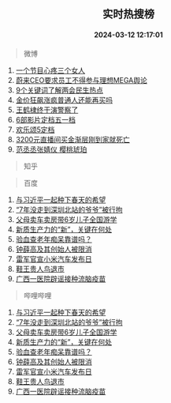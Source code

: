 <div align="center"><h2>实时热搜榜</h2><h4>2024-03-12 12:17:01</h4></div>

> 微博  

1. [一个节目心疼三个女人](https://s.weibo.com/weibo?q=%E4%B8%80%E4%B8%AA%E8%8A%82%E7%9B%AE%E5%BF%83%E7%96%BC%E4%B8%89%E4%B8%AA%E5%A5%B3%E4%BA%BA&t=31&band_rank=1&Refer=top)<br />
2. [蔚来CEO要求员工不得参与理想MEGA舆论](https://s.weibo.com/weibo?q=%23%E8%94%9A%E6%9D%A5CEO%E8%A6%81%E6%B1%82%E5%91%98%E5%B7%A5%E4%B8%8D%E5%BE%97%E5%8F%82%E4%B8%8E%E7%90%86%E6%83%B3MEGA%E8%88%86%E8%AE%BA%23&t=31&band_rank=2&Refer=top)<br />
3. [9个关键词了解两会民生热点](https://s.weibo.com/weibo?q=%239%E4%B8%AA%E5%85%B3%E9%94%AE%E8%AF%8D%E4%BA%86%E8%A7%A3%E4%B8%A4%E4%BC%9A%E6%B0%91%E7%94%9F%E7%83%AD%E7%82%B9%23&t=31&band_rank=3&Refer=top)<br />
4. [金价狂飙涨疯普通人还能再买吗](https://s.weibo.com/weibo?q=%23%E9%87%91%E4%BB%B7%E7%8B%82%E9%A3%99%E6%B6%A8%E7%96%AF%E6%99%AE%E9%80%9A%E4%BA%BA%E8%BF%98%E8%83%BD%E5%86%8D%E4%B9%B0%E5%90%97%23&t=31&band_rank=4&Refer=top)<br />
5. [王鹤棣终于演警察了](https://s.weibo.com/weibo?q=%23%E7%8E%8B%E9%B9%A4%E6%A3%A3%E7%BB%88%E4%BA%8E%E6%BC%94%E8%AD%A6%E5%AF%9F%E4%BA%86%23&t=31&band_rank=5&Refer=top)<br />
6. [6部影片定档五一档](https://s.weibo.com/weibo?q=%236%E9%83%A8%E5%BD%B1%E7%89%87%E5%AE%9A%E6%A1%A3%E4%BA%94%E4%B8%80%E6%A1%A3%23&t=31&band_rank=6&Refer=top)<br />
7. [欢乐颂5定档](https://s.weibo.com/weibo?q=%E6%AC%A2%E4%B9%90%E9%A2%825%E5%AE%9A%E6%A1%A3&t=31&band_rank=7&Refer=top)<br />
8. [3200元直播间买金渐层刚到家就死亡](https://s.weibo.com/weibo?q=%233200%E5%85%83%E7%9B%B4%E6%92%AD%E9%97%B4%E4%B9%B0%E9%87%91%E6%B8%90%E5%B1%82%E5%88%9A%E5%88%B0%E5%AE%B6%E5%B0%B1%E6%AD%BB%E4%BA%A1%23&t=31&band_rank=8&Refer=top)<br />
9. [范丞丞张婧仪 樱桃琥珀](https://s.weibo.com/weibo?q=%E8%8C%83%E4%B8%9E%E4%B8%9E%E5%BC%A0%E5%A9%A7%E4%BB%AA%20%E6%A8%B1%E6%A1%83%E7%90%A5%E7%8F%80&t=31&band_rank=9&Refer=top)<br />

> 知乎  


> 百度  

1. [与习近平一起种下春天的希望](https://www.baidu.com/s?wd=%E4%B8%8E%E4%B9%A0%E8%BF%91%E5%B9%B3%E4%B8%80%E8%B5%B7%E7%A7%8D%E4%B8%8B%E6%98%A5%E5%A4%A9%E7%9A%84%E5%B8%8C%E6%9C%9B&sa=fyb_news&rsv_dl=fyb_news)<br />
2. [“7年没走到深圳北站的爷爷”被行拘](https://www.baidu.com/s?wd=%E2%80%9C7%E5%B9%B4%E6%B2%A1%E8%B5%B0%E5%88%B0%E6%B7%B1%E5%9C%B3%E5%8C%97%E7%AB%99%E7%9A%84%E7%88%B7%E7%88%B7%E2%80%9D%E8%A2%AB%E8%A1%8C%E6%8B%98&sa=fyb_news&rsv_dl=fyb_news)<br />
3. [父母卖车卖房带6岁儿子全国游学](https://www.baidu.com/s?wd=%E7%88%B6%E6%AF%8D%E5%8D%96%E8%BD%A6%E5%8D%96%E6%88%BF%E5%B8%A66%E5%B2%81%E5%84%BF%E5%AD%90%E5%85%A8%E5%9B%BD%E6%B8%B8%E5%AD%A6&sa=fyb_news&rsv_dl=fyb_news)<br />
4. [新质生产力的“新”，关键在何处](https://www.baidu.com/s?wd=%E6%96%B0%E8%B4%A8%E7%94%9F%E4%BA%A7%E5%8A%9B%E7%9A%84%E2%80%9C%E6%96%B0%E2%80%9D%EF%BC%8C%E5%85%B3%E9%94%AE%E5%9C%A8%E4%BD%95%E5%A4%84&sa=fyb_news&rsv_dl=fyb_news)<br />
5. [验血查老年痴呆靠谱吗？](https://www.baidu.com/s?wd=%E9%AA%8C%E8%A1%80%E6%9F%A5%E8%80%81%E5%B9%B4%E7%97%B4%E5%91%86%E9%9D%A0%E8%B0%B1%E5%90%97%EF%BC%9F&sa=fyb_news&rsv_dl=fyb_news)<br />
6. [钟薛高及其创始人被限消](https://www.baidu.com/s?wd=%E9%92%9F%E8%96%9B%E9%AB%98%E5%8F%8A%E5%85%B6%E5%88%9B%E5%A7%8B%E4%BA%BA%E8%A2%AB%E9%99%90%E6%B6%88&sa=fyb_news&rsv_dl=fyb_news)<br />
7. [雷军官宣小米汽车发布日](https://www.baidu.com/s?wd=%E9%9B%B7%E5%86%9B%E5%AE%98%E5%AE%A3%E5%B0%8F%E7%B1%B3%E6%B1%BD%E8%BD%A6%E5%8F%91%E5%B8%83%E6%97%A5&sa=fyb_news&rsv_dl=fyb_news)<br />
8. [鞋王贵人鸟退市](https://www.baidu.com/s?wd=%E9%9E%8B%E7%8E%8B%E8%B4%B5%E4%BA%BA%E9%B8%9F%E9%80%80%E5%B8%82&sa=fyb_news&rsv_dl=fyb_news)<br />
9. [广西一医院辟谣接种流脑疫苗](https://www.baidu.com/s?wd=%E5%B9%BF%E8%A5%BF%E4%B8%80%E5%8C%BB%E9%99%A2%E8%BE%9F%E8%B0%A3%E6%8E%A5%E7%A7%8D%E6%B5%81%E8%84%91%E7%96%AB%E8%8B%97&sa=fyb_news&rsv_dl=fyb_news)<br />

> 哔哩哔哩  

1. [与习近平一起种下春天的希望](https://www.baidu.com/s?wd=%E4%B8%8E%E4%B9%A0%E8%BF%91%E5%B9%B3%E4%B8%80%E8%B5%B7%E7%A7%8D%E4%B8%8B%E6%98%A5%E5%A4%A9%E7%9A%84%E5%B8%8C%E6%9C%9B&sa=fyb_news&rsv_dl=fyb_news)<br />
2. [“7年没走到深圳北站的爷爷”被行拘](https://www.baidu.com/s?wd=%E2%80%9C7%E5%B9%B4%E6%B2%A1%E8%B5%B0%E5%88%B0%E6%B7%B1%E5%9C%B3%E5%8C%97%E7%AB%99%E7%9A%84%E7%88%B7%E7%88%B7%E2%80%9D%E8%A2%AB%E8%A1%8C%E6%8B%98&sa=fyb_news&rsv_dl=fyb_news)<br />
3. [父母卖车卖房带6岁儿子全国游学](https://www.baidu.com/s?wd=%E7%88%B6%E6%AF%8D%E5%8D%96%E8%BD%A6%E5%8D%96%E6%88%BF%E5%B8%A66%E5%B2%81%E5%84%BF%E5%AD%90%E5%85%A8%E5%9B%BD%E6%B8%B8%E5%AD%A6&sa=fyb_news&rsv_dl=fyb_news)<br />
4. [新质生产力的“新”，关键在何处](https://www.baidu.com/s?wd=%E6%96%B0%E8%B4%A8%E7%94%9F%E4%BA%A7%E5%8A%9B%E7%9A%84%E2%80%9C%E6%96%B0%E2%80%9D%EF%BC%8C%E5%85%B3%E9%94%AE%E5%9C%A8%E4%BD%95%E5%A4%84&sa=fyb_news&rsv_dl=fyb_news)<br />
5. [验血查老年痴呆靠谱吗？](https://www.baidu.com/s?wd=%E9%AA%8C%E8%A1%80%E6%9F%A5%E8%80%81%E5%B9%B4%E7%97%B4%E5%91%86%E9%9D%A0%E8%B0%B1%E5%90%97%EF%BC%9F&sa=fyb_news&rsv_dl=fyb_news)<br />
6. [钟薛高及其创始人被限消](https://www.baidu.com/s?wd=%E9%92%9F%E8%96%9B%E9%AB%98%E5%8F%8A%E5%85%B6%E5%88%9B%E5%A7%8B%E4%BA%BA%E8%A2%AB%E9%99%90%E6%B6%88&sa=fyb_news&rsv_dl=fyb_news)<br />
7. [雷军官宣小米汽车发布日](https://www.baidu.com/s?wd=%E9%9B%B7%E5%86%9B%E5%AE%98%E5%AE%A3%E5%B0%8F%E7%B1%B3%E6%B1%BD%E8%BD%A6%E5%8F%91%E5%B8%83%E6%97%A5&sa=fyb_news&rsv_dl=fyb_news)<br />
8. [鞋王贵人鸟退市](https://www.baidu.com/s?wd=%E9%9E%8B%E7%8E%8B%E8%B4%B5%E4%BA%BA%E9%B8%9F%E9%80%80%E5%B8%82&sa=fyb_news&rsv_dl=fyb_news)<br />
9. [广西一医院辟谣接种流脑疫苗](https://www.baidu.com/s?wd=%E5%B9%BF%E8%A5%BF%E4%B8%80%E5%8C%BB%E9%99%A2%E8%BE%9F%E8%B0%A3%E6%8E%A5%E7%A7%8D%E6%B5%81%E8%84%91%E7%96%AB%E8%8B%97&sa=fyb_news&rsv_dl=fyb_news)<br />
